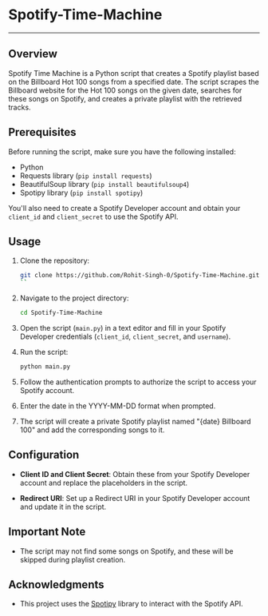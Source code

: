 # Spotify-Time-Machine

---

## Overview

Spotify Time Machine is a Python script that creates a Spotify playlist based on the Billboard Hot 100 songs from a specified date. The script scrapes the Billboard website for the Hot 100 songs on the given date, searches for these songs on Spotify, and creates a private playlist with the retrieved tracks.

## Prerequisites

Before running the script, make sure you have the following installed:

- Python
- Requests library (`pip install requests`)
- BeautifulSoup library (`pip install beautifulsoup4`)
- Spotipy library (`pip install spotipy`)

You'll also need to create a Spotify Developer account and obtain your `client_id` and `client_secret` to use the Spotify API.

## Usage

1. Clone the repository:

    ```bash
    git clone https://github.com/Rohit-Singh-0/Spotify-Time-Machine.git
    ``

2. Navigate to the project directory:

    ```bash
    cd Spotify-Time-Machine
    ```


4. Open the script (`main.py`) in a text editor and fill in your Spotify Developer credentials (`client_id`, `client_secret`, and `username`).

5. Run the script:

    ```bash
    python main.py
    ```

6. Follow the authentication prompts to authorize the script to access your Spotify account.

7. Enter the date in the YYYY-MM-DD format when prompted.

8. The script will create a private Spotify playlist named "{date} Billboard 100" and add the corresponding songs to it.

## Configuration

- **Client ID and Client Secret**: Obtain these from your Spotify Developer account and replace the placeholders in the script.

- **Redirect URI**: Set up a Redirect URI in your Spotify Developer account and update it in the script.

## Important Note

- The script may not find some songs on Spotify, and these will be skipped during playlist creation.

## Acknowledgments

- This project uses the [Spotipy](https://spotipy.readthedocs.io/) library to interact with the Spotify API.



